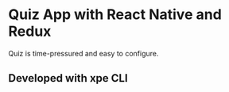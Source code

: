 # Quiz App with React Native and Redux

Quiz is time-pressured and easy to configure.

## Developed with xpe CLI
